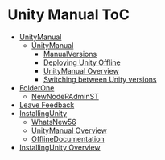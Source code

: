 Unity Manual ToC
================
 - [UnityManual]()
	 - [UnityManual]()
		 - [ManualVersions](ManualVersions.md)
		 - [Deploying Unity Offline](DeployingUnityOffline.md)
		 - [UnityManual Overview](UnityManual.md)
		 - [Switching between Unity versions](SwitchingDocumentationVersions.md)
 - [FolderOne]()
	 - [NewNodePAdminST](NewNodePAdminST.md)
 - [Leave Feedback](LeaveFeedback.md)
 - [InstallingUnity]()
	 - [WhatsNew56](WhatsNew56.md)
	 - [UnityManual Overview](UnityManual_1.md)
	 - [OfflineDocumentation](OfflineDocumentation.md)
 - [InstallingUnity Overview](InstallingUnity.md)

